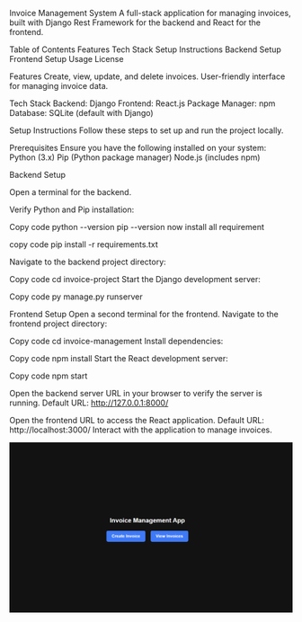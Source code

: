 Invoice Management System
A full-stack application for managing invoices, built with Django Rest Framework for the backend and React for the frontend.

Table of Contents
Features
Tech Stack
Setup Instructions
Backend Setup
Frontend Setup
Usage
License

Features
Create, view, update, and delete invoices.
User-friendly interface for managing invoice data.


Tech Stack
Backend: Django
Frontend: React.js
Package Manager: npm
Database: SQLite (default with Django)

Setup Instructions
Follow these steps to set up and run the project locally.

Prerequisites
Ensure you have the following installed on your system:
Python (3.x)
Pip (Python package manager)
Node.js (includes npm)


Backend Setup

Open a terminal for the backend.

Verify Python and Pip installation:

Copy code
python --version
pip --version
now install all requirement

copy code 
pip install -r requirements.txt


Navigate to the backend project directory:

Copy code
cd invoice-project
Start the Django development server:

Copy code
py manage.py runserver


Frontend Setup
Open a second terminal for the frontend.
Navigate to the frontend project directory:

Copy code
cd invoice-management
Install dependencies:

Copy code
npm install
Start the React development server:

Copy code
npm start

Open the backend server URL in your browser to verify the server is running.
Default URL: http://127.0.0.1:8000/

Open the frontend URL to access the React application.
Default URL: http://localhost:3000/
Interact with the application to manage invoices.


![App Screenshot](https://github.com/SuvankarDev/djangoinv/blob/main/images/Screenshot%202024-12-04%20141709.png)


